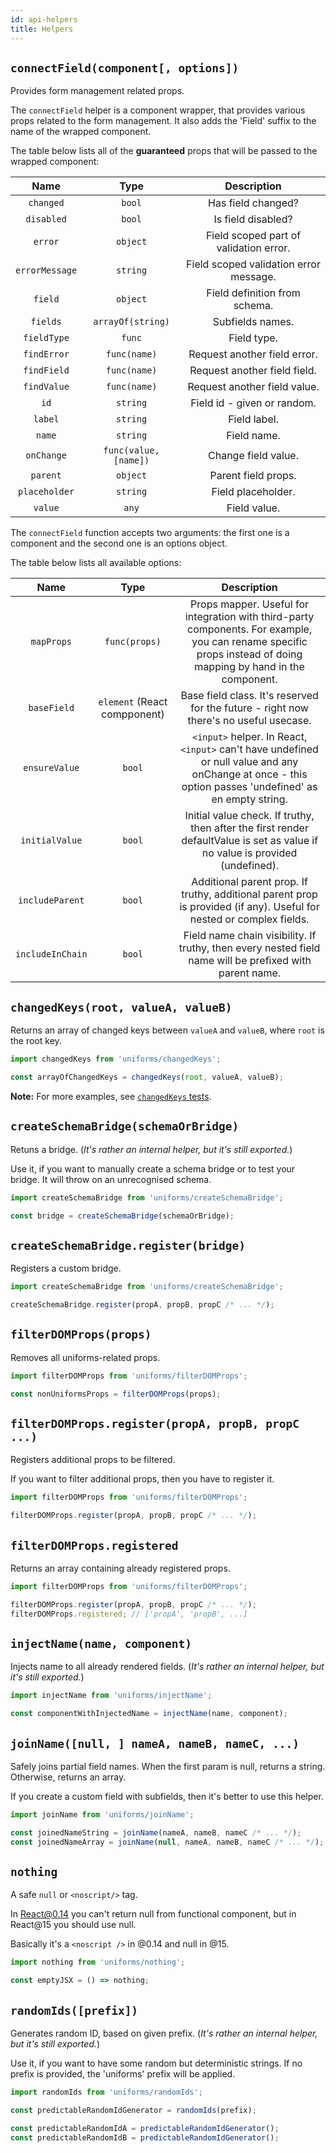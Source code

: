```yaml
---
id: api-helpers
title: Helpers
---
```


## `connectField(component[, options])`

Provides form management related props.

The `connectField` helper is a component wrapper, that provides various props related to the form management.
It also adds the 'Field' suffix to the name of the wrapped component.

The table below lists all of the **guaranteed** props that will be passed to the wrapped component:

|      Name      |         Type          |              Description               |
| :------------: | :-------------------: | :------------------------------------: |
|   `changed`    |        `bool`         |           Has field changed?           |
|   `disabled`   |        `bool`         |           Is field disabled?           |
|    `error`     |       `object`        | Field scoped part of validation error. |
| `errorMessage` |       `string`        | Field scoped validation error message. |
|    `field`     |       `object`        |     Field definition from schema.      |
|    `fields`    |   `arrayOf(string)`   |            Subfields names.            |
|  `fieldType`   |        `func`         |              Field type.               |
|  `findError`   |     `func(name)`      |      Request another field error.      |
|  `findField`   |     `func(name)`      |      Request another field field.      |
|  `findValue`   |     `func(name)`      |      Request another field value.      |
|      `id`      |       `string`        |      Field id - given or random.       |
|    `label`     |       `string`        |              Field label.              |
|     `name`     |       `string`        |              Field name.               |
|   `onChange`   | `func(value, [name])` |          Change field value.           |
|    `parent`    |       `object`        |          Parent field props.           |
| `placeholder`  |       `string`        |           Field placeholder.           |
|    `value`     |         `any`         |              Field value.              |

The `connectField` function accepts two arguments: the first one is a component and the second one is an options object.

The table below lists all available options:

|       Name       |             Type             |                                                                           Description                                                                           |
| :--------------: | :--------------------------: | :-------------------------------------------------------------------------------------------------------------------------------------------------------------: |
|    `mapProps`    |        `func(props)`         | Props mapper. Useful for integration with third-party components. For example, you can rename specific props instead of doing mapping by hand in the component. |
|   `baseField`    | `element` (React compponent) |                                      Base field class. It's reserved for the future - right now there's no useful usecase.                                      |
|  `ensureValue`   |            `bool`            |     `<input>` helper. In React, `<input>` can't have undefined or null value and any onChange at once - this option passes 'undefined' as en empty string.      |
|  `initialValue`  |            `bool`            |                  Initial value check. If truthy, then after the first render defaultValue is set as value if no value is provided (undefined).                  |
| `includeParent`  |            `bool`            |                      Additional parent prop. If truthy, additional parent prop is provided (if any). Useful for nested or complex fields.                       |
| `includeInChain` |            `bool`            |                             Field name chain visibility. If truthy, then every nested field name will be prefixed with parent name.                             |

## `changedKeys(root, valueA, valueB)`

Returns an array of changed keys between `valueA` and `valueB`, where `root` is the root key.

```js
import changedKeys from 'uniforms/changedKeys';

const arrayOfChangedKeys = changedKeys(root, valueA, valueB);
```

**Note:** For more examples, see [`changedKeys` tests](https://github.com/vazco/uniforms/blob/78505022588cf592570d610e6456ff1751510458/packages/uniforms/__tests__/changedKeys.js).

## `createSchemaBridge(schemaOrBridge)`

Retuns a bridge. (_It's rather an internal helper, but it's still exported._)

Use it, if you want to manually create a schema bridge or to test your bridge.
It will throw on an unrecognised schema.

```js
import createSchemaBridge from 'uniforms/createSchemaBridge';

const bridge = createSchemaBridge(schemaOrBridge);
```

## `createSchemaBridge.register(bridge)`

Registers a custom bridge.

```js
import createSchemaBridge from 'uniforms/createSchemaBridge';

createSchemaBridge.register(propA, propB, propC /* ... */);
```

## `filterDOMProps(props)`

Removes all uniforms-related props.

```js
import filterDOMProps from 'uniforms/filterDOMProps';

const nonUniformsProps = filterDOMProps(props);
```

## `filterDOMProps.register(propA, propB, propC ...)`

Registers additional props to be filtered.

If you want to filter additional props, then you have to register it.

```js
import filterDOMProps from 'uniforms/filterDOMProps';

filterDOMProps.register(propA, propB, propC /* ... */);
```

## `filterDOMProps.registered`

Returns an array containing already registered props.

```js
import filterDOMProps from 'uniforms/filterDOMProps';

filterDOMProps.register(propA, propB, propC /* ... */);
filterDOMProps.registered; // ['propA', 'propB', ...]
```

## `injectName(name, component)`

Injects name to all already rendered fields. (_It's rather an internal helper, but it's still exported._)

```js
import injectName from 'uniforms/injectName';

const componentWithInjectedName = injectName(name, component);
```

## `joinName([null, ] nameA, nameB, nameC, ...)`

Safely joins partial field names. When the first param is null, returns a string. Otherwise, returns an array.

If you create a custom field with subfields, then it's better to use this helper.

```js
import joinName from 'uniforms/joinName';

const joinedNameString = joinName(nameA, nameB, nameC /* ... */);
const joinedNameArray = joinName(null, nameA, nameB, nameC /* ... */);
```

## `nothing`

A safe `null` or `<noscript/>` tag.

In React@0.14 you can't return null from functional component, but in React@15 you should use null.

Basically it's a `<noscript />` in @0.14 and null in @15.

```js
import nothing from 'uniforms/nothing';

const emptyJSX = () => nothing;
```

## `randomIds([prefix])`

Generates random ID, based on given prefix. (_It's rather an internal helper, but it's still exported._)

Use it, if you want to have some random but deterministic strings. If no prefix is provided, the 'uniforms' prefix will be applied.

```js
import randomIds from 'uniforms/randomIds';

const predictableRandomIdGenerator = randomIds(prefix);

const predictableRandomIdA = predictableRandomIdGenerator();
const predictableRandomIdB = predictableRandomIdGenerator();
```
